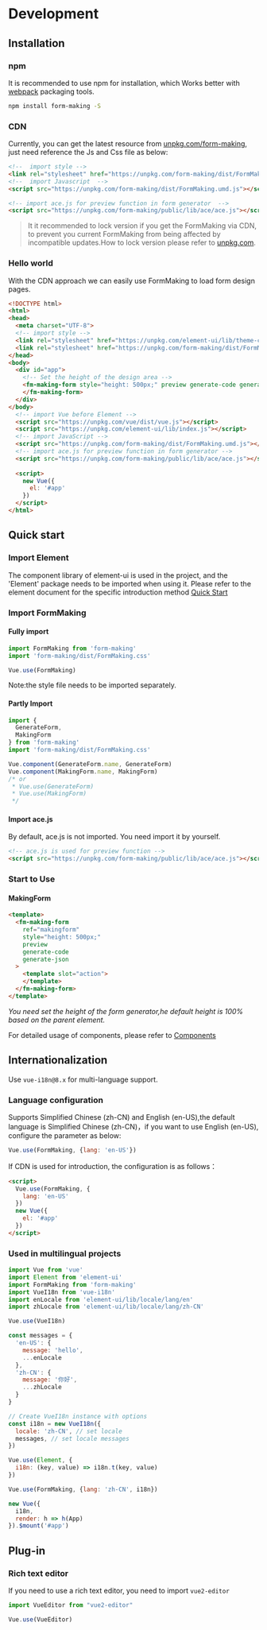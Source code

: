 # Development

## Installation

### npm

It is recommended to use npm for installation, which Works better with  [webpack](https://webpack.js.org/)  packaging tools.

```bash
npm install form-making -S
```

### CDN

Currently, you can get the latest resource from [unpkg.com/form-making](https://unpkg.com/form-making/), just need reference the Js and Css file as below:

```html
<!--  import style -->
<link rel="stylesheet" href="https://unpkg.com/form-making/dist/FormMaking.css">
<!--  import Javascript  -->
<script src="https://unpkg.com/form-making/dist/FormMaking.umd.js"></script>

<!-- import ace.js for preview function in form generator  -->
<script src="https://unpkg.com/form-making/public/lib/ace/ace.js"></script>
``` 

> It it recommended to lock version if you get the FormMaking via CDN, to prevent you current FormMaking  from being affected by incompatible updates.How to lock version please refer to [unpkg.com](https://unpkg.com/).

### Hello world

With the CDN approach we can easily use FormMaking to load form design pages.

```html
<!DOCTYPE html>
<html>
<head>
  <meta charset="UTF-8">
  <!-- import style -->
  <link rel="stylesheet" href="https://unpkg.com/element-ui/lib/theme-chalk/index.css">
  <link rel="stylesheet" href="https://unpkg.com/form-making/dist/FormMaking.css">
</head>
<body>
  <div id="app">
    <!-- Set the height of the design area -->
    <fm-making-form style="height: 500px;" preview generate-code generate-json>
    </fm-making-form>
  </div>
</body>
  <!-- import Vue before Element -->
  <script src="https://unpkg.com/vue/dist/vue.js"></script>
  <script src="https://unpkg.com/element-ui/lib/index.js"></script>
  <!-- import JavaScript -->
  <script src="https://unpkg.com/form-making/dist/FormMaking.umd.js"></script>
  <!-- import ace.js for preview function in form generator -->
  <script src="https://unpkg.com/form-making/public/lib/ace/ace.js"></script>
  
  <script>
    new Vue({
      el: '#app'
    })
  </script>
</html>
```

## Quick start

### Import Element

The component library of element-ui is used in the project, and the 'Element' package needs to be imported when using it. Please refer to the element document for the specific introduction method [Quick Start](https://element.eleme.io/#/zh-CN/component/quickstart)

### Import FormMaking

#### Fully import

```javascript
import FormMaking from 'form-making'
import 'form-making/dist/FormMaking.css'

Vue.use(FormMaking)
```

Note:the style file needs to be imported separately.

#### Partly Import

```javascript
import {
  GenerateForm,
  MakingForm
} from 'form-making'
import 'form-making/dist/FormMaking.css'

Vue.component(GenerateForm.name, GenerateForm)
Vue.component(MakingForm.name, MakingForm)
/* or
 * Vue.use(GenerateForm)
 * Vue.use(MakingForm)
 */
```

#### Import ace.js

By default, ace.js is not imported. You need import it by yourself.

```html
<!-- ace.js is used for preview function -->
<script src="https://unpkg.com/form-making/public/lib/ace/ace.js"></script>
```

### Start to Use

#### MakingForm

``` html
<template>
  <fm-making-form 
    ref="makingform" 
    style="height: 500px;" 
    preview 
    generate-code 
    generate-json
  >
    <template slot="action">
    </template>
  </fm-making-form>
</template>
```

*You need set the height of the form generator,he default height is 100% based on the parent element.*

For detailed usage of components, please refer to [Components](/docs/component.zh-CN.md)

## Internationalization

Use `vue-i18n@8.x` for multi-language support.

### Language configuration

Supports Simplified Chinese (zh-CN) and English (en-US),the default language is Simplified Chinese (zh-CN)，if you want to use English (en-US), configure the parameter as below:

```js
Vue.use(FormMaking, {lang: 'en-US'})
```

If CDN is used for introduction, the configuration is as follows：

```html
<script>
  Vue.use(FormMaking, {
    lang: 'en-US'
  })
  new Vue({
    el: '#app'
  })
</script>
```

### Used in multilingual projects

```js
import Vue from 'vue'
import Element from 'element-ui'
import FormMaking from 'form-making'
import VueI18n from 'vue-i18n'
import enLocale from 'element-ui/lib/locale/lang/en'
import zhLocale from 'element-ui/lib/locale/lang/zh-CN'

Vue.use(VueI18n)

const messages = {
  'en-US': {
    message: 'hello',
    ...enLocale
  },
  'zh-CN': {
    message: '你好',
    ...zhLocale
  }
}

// Create VueI18n instance with options
const i18n = new VueI18n({
  locale: 'zh-CN', // set locale
  messages, // set locale messages
})

Vue.use(Element, {
  i18n: (key, value) => i18n.t(key, value)
})

Vue.use(FormMaking, {lang: 'zh-CN', i18n})

new Vue({
  i18n,
  render: h => h(App)
}).$mount('#app')
```

## Plug-in

### Rich text editor

If you need to use a rich text editor, you need to import `vue2-editor`

```js
import VueEditor from "vue2-editor"

Vue.use(VueEditor)
```
